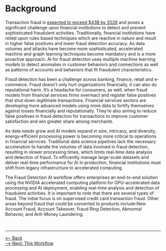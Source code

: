 # Background
Transaction fraud is
[expected to exceed $43B by 2026](https://nilsonreport.com/articles/card-fraud-losses-worldwide/)
and poses a significant challenge upon financial institutions to detect and prevent
sophisticated fraudulent activities. Traditionally, financial institutions
have relied upon rules based techniques which are reactive in nature and
result in higher false positives and lower fraud detection accuracy. As data
volumes and attacks have become more sophisticated, accelerated machine and
graph learning techniques become mandatory and is a more proactive approach. 
AI for fraud detection uses multiple machine learning models to detect anomalies
in customer behaviors and connections as well as patterns of accounts and
behaviors that fit fraudulent characteristics.

Fraud detection has been a challenge across banking, finance, retail and
e-commerce. Fraud doesn’t only hurt organizations financially, it can also
do reputational harm. It’s a headache for consumers, as well, when fraud models
from financial services firms overreact and register false positives that shut
down legitimate transactions. Financial services sectors are developing more
advanced models using more data to fortify themselves against losses
financially and reputationally. They’re also aiming to reduce false positives
in fraud detection for transactions to improve customer satisfaction and win
greater share among merchants.

As data needs grow and AI models expand in size, intricacy, and diversity,
energy-efficient processing power is becoming more critical to operations in
financial services. Traditional data science pipelines lack the necessary
acceleration to handle the volumes of data involved in fraud detection,
resulting in slower processing times, which limits real-time data analysis
and detection of fraud. To efficiently manage large-scale datasets and deliver
real-time performance for AI in production, financial institutions must shift
from legacy infrastructure to accelerated computing.

The Fraud Detection AI workflow offers enterprises an end-to-end solution using
the NVIDIA accelerated computing platform for GPU-accelerated data processing
and AI deployment, enabling real-time analysis and detection of fraudulent
activities. It is important to note that there are several types of fraud.
The initial focus is on supervised credit card transaction fraud. Other areas
beyond fraud that could be converted to products include:New Account Fraud,
Account Takeover, Fraud Ring Detection, Abnormal Behavior, and Anti-Money
Laundering.  

<br/>
<hr/>

[<-- Back](../README.md) </br>
[--> Next: This Workflow](./workflow.md)
